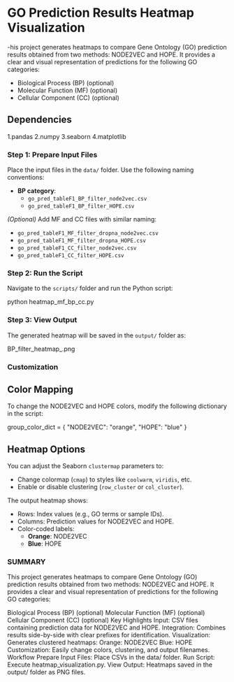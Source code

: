 # GO Prediction Results Heatmap Visualization

-his project generates heatmaps to compare Gene Ontology (GO) prediction results obtained from two methods: NODE2VEC and HOPE. It provides a clear and visual representation of predictions for the following GO categories:

* Biological Process (BP) (optional)
* Molecular Function (MF) (optional)
* Cellular Component (CC) (optional)


## Dependencies

 1.pandas
 2.numpy
 3.seaborn
 4.matplotlib

### Step 1: Prepare Input Files
Place the input files in the `data/` folder. Use the following naming conventions:

- **BP category**:
  - `go_pred_tableF1_BP_filter_node2vec.csv`
  - `go_pred_tableF1_BP_filter_HOPE.csv`

*(Optional)* Add MF and CC files with similar naming:
- `go_pred_tableF1_MF_filter_dropna_node2vec.csv`
- `go_pred_tableF1_MF_filter_dropna_HOPE.csv`
- `go_pred_tableF1_CC_filter_node2vec.csv`
- `go_pred_tableF1_CC_filter_HOPE.csv`

### Step 2: Run the Script
Navigate to the `scripts/` folder and run the Python script:

python heatmap_mf_bp_cc.py

### Step 3: View Output
The generated heatmap will be saved in the `output/` folder as:

BP_filter_heatmap_.png

### Customization
## Color Mapping
To change the NODE2VEC and HOPE colors, modify the following dictionary in the script:

group_color_dict = {
    "NODE2VEC": "orange",
    "HOPE": "blue"
}

## Heatmap Options
You can adjust the Seaborn `clustermap` parameters to:
- Change colormap (`cmap`) to styles like `coolwarm`, `viridis`, etc.
- Enable or disable clustering (`row_cluster` or `col_cluster`).

The output heatmap shows:
- Rows: Index values (e.g., GO terms or sample IDs).
- Columns: Prediction values for NODE2VEC and HOPE.
- Color-coded labels:
  - **Orange**: NODE2VEC
  - **Blue**: HOPE
  
### SUMMARY
This project generates heatmaps to compare Gene Ontology (GO) prediction results obtained from two methods: NODE2VEC and HOPE. It provides a clear and visual representation of predictions for the following GO categories:

Biological Process (BP) (optional)
Molecular Function (MF) (optional)
Cellular Component (CC) (optional)
Key Highlights
Input: CSV files containing prediction data for NODE2VEC and HOPE.
Integration: Combines results side-by-side with clear prefixes for identification.
Visualization: Generates clustered heatmaps:
Orange: NODE2VEC
Blue: HOPE
Customization:
Easily change colors, clustering, and output filenames.
Workflow
Prepare Input Files: Place CSVs in the data/ folder.
Run Script: Execute heatmap_visualization.py.
View Output: Heatmaps saved in the output/ folder as PNG files.